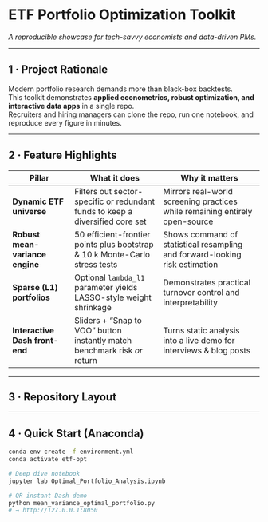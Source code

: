 # ETF Portfolio Optimization Toolkit

*A reproducible showcase for tech-savvy economists and data-driven PMs.*

---

## 1 · Project Rationale
Modern portfolio research demands more than black-box backtests.  
This toolkit demonstrates **applied econometrics, robust optimization, and interactive data apps** in a single repo.  
Recruiters and hiring managers can clone the repo, run one notebook, and reproduce every figure in minutes.

---

## 2 · Feature Highlights
| Pillar | What it does | Why it matters |
| ------ | ------------ | -------------- |
| **Dynamic ETF universe** | Filters out sector-specific or redundant funds to keep a diversified core set | Mirrors real-world screening practices while remaining entirely open-source |
| **Robust mean-variance engine** | 50 efficient-frontier points plus bootstrap & 10 k Monte-Carlo stress tests | Shows command of statistical resampling and forward-looking risk estimation |
| **Sparse (L1) portfolios** | Optional `lambda_l1` parameter yields LASSO-style weight shrinkage | Demonstrates practical turnover control and interpretability |
| **Interactive Dash front-end** | Sliders + “Snap to VOO” button instantly match benchmark risk *or* return | Turns static analysis into a live demo for interviews & blog posts |

---

## 3 · Repository Layout



---

## 4 · Quick Start (Anaconda)

```bash
conda env create -f environment.yml
conda activate etf-opt

# Deep dive notebook
jupyter lab Optimal_Portfolio_Analysis.ipynb

# OR instant Dash demo
python mean_variance_optimal_portfolio.py
# → http://127.0.0.1:8050
